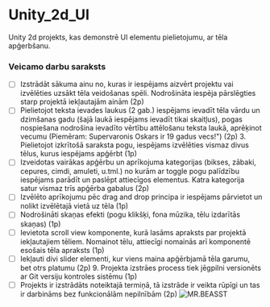 # Unity_2d_UI
Unity 2d projekts, kas demonstrē UI elementu pielietojumu, ar tēla apģerbšanu.
### Veicamo darbu saraksts
- [ ] Izstrādāt sākuma ainu no, kuras ir iespējams aizvērt projektu vai izvēlēties uzsākt tēla veidošanas spēli. Nodrošināta iespēja pārslēgties starp projektā iekļautajām ainām (2p)
- [ ] Pielietojot teksta ievades laukus (2 gab.) iespējams ievadīt tēla vārdu un dzimšanas gadu (šajā laukā iespējams ievadīt tikai skaitļus), pogas nospiešana nodrošina ievadīto vērtību attēlošanu teksta laukā, aprēķinot vecumu (Piemēram: Supervaronis Oskars ir 19 gadus vecs!") (2p) 3. Pielietojot izkrītošā saraksta pogu, iespējams izvēlēties vismaz divus tēlus, kurus iespējams apģērbt (1p)
- [ ] Izveidotas vairākas apģērbu un aprīkojuma kategorijas (bikses, zābaki, cepures, cimdi, amuleti, u.tml.) no kurām ar toggle pogu palīdzību iespējams parādīt un paslēpt attiecīgos elementus. Katra kategorija satur vismaz trīs apģērba gabalus (2p)
- [ ] Izvēlēto aprīkojumu pēc drag and drop principa ir iespējams pārvietot un nolikt izvēlētajā vietā uz tēla (1p)
- [ ] Nodrošināti skaņas efekti (pogu klikšķi, fona mūzika, tēlu izdarītās skaņas) (1p)
- [ ] Ievietota scroll view komponente, kurā lasāms apraksts par projektā iekļautajiem tēliem. Nomainot tēlu, attiecīgi nomainās arī komponentē esošais tēla apraksts (1p)
- [ ] Iekļauti divi slider elementi, kur viens maina apģērbjamā tēla garumu, bet otrs platumu (2p) 9. Projekta izstrāes process tiek jēgpilni versionēts ar Git versiju kontroles sistēmu (1p)
- [ ] Projekts ir izstrādāts noteiktajā termiņā, tā izstrāde ir veikta rūpīgi un tas ir darbināms bez funkcionālām nepilnībām (2p)
![MR.BEASST](https://static.wikia.nocookie.net/mrbean/images/c/c1/Teddy_and_Mr_Bean.png/revision/latest/scale-to-width-down/250?cb=20231102031035)
